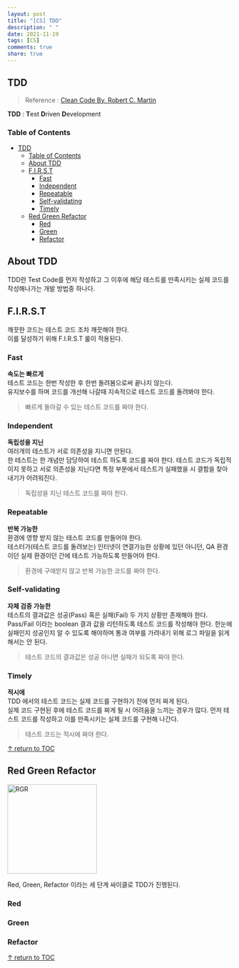 ```yaml
---
layout: post
title: "[CS] TDD"
description: " "
date: 2021-11-19
tags: [CS]
comments: true
share: true
---
```


## TDD
> Reference : [Clean Code By. Robert C. Martin](https://www.goodreads.com/book/show/3735293-clean-code)

**TDD** : **T**est **D**riven **D**evelopment

### Table of Contents

- [TDD](#tdd)
    - [Table of Contents](#table-of-contents)
  - [About TDD](#about-tdd)
  - [F.I.R.S.T](#first)
    - [Fast](#fast)
    - [Independent](#independent)
    - [Repeatable](#repeatable)
    - [Self-validating](#self-validating)
    - [Timely](#timely)
  - [Red Green Refactor](#red-green-refactor)
    - [Red](#red)
    - [Green](#green)
    - [Refactor](#refactor)

## About TDD

TDD란 Test Code를 먼저 작성하고 그 이후에 해당 테스트를 만족시키는 실제 코드를 작성해나가는 개발 방법중 하나다.  

## F.I.R.S.T

깨끗한 코드는 테스트 코드 조차 깨끗해야 한다.  
이를 달성하기 위해 F.I.R.S.T 룰이 적용된다.  

### Fast

**속도는 빠르게**  
테스트 코드는 한번 작성한 후 한번 돌려봄으로써 끝나지 않는다.  
유지보수를 하며 코드를 개선해 나갈때 지속적으로 테스트 코드를 돌려봐야 한다. 

> 빠르게 돌아갈 수 있는 테스트 코드를 짜야 한다.

### Independent

**독립성을 지닌**  
여러개의 테스트가 서로 의존성을 지니면 안된다.  
한 테스트는 한 개념만 담당하여 테스트 하도록 코드를 짜야 한다. 테스트 코드가 독립적이지 못하고 서로 의존성을 지닌다면 특정 부분에서 테스트가 실패했을 시 결함을 찾아내기가 어려워진다.  

> 독립성을 지닌 테스트 코드를 짜야 한다.

### Repeatable

**반복 가능한**  
환경에 영향 받지 않는 테스트 코드를 만들어야 한다.  
테스터가(테스트 코드를 돌려보는) 인터넷이 연결가능한 상황에 있던 아니던, QA 환경이던 실제 환경이던 간에 테스트 가능하도록 만들어야 한다.

> 환경에 구애받지 않고 반복 가능한 코드를 짜야 한다.

### Self-validating

**자체 검증 가능한**  
테스트의 결과값은 성공(Pass) 혹은 실패(Fail) 두 가지 상황만 존재해야 한다.  
Pass/Fail 이라는 boolean 결과 값을 리턴하도록 테스트 코드를 작성해야 한다. 한눈에 실패인지 성공인지 알 수 있도록 해야하며 통과 여부를 가려내기 위해 로그 파일을 읽게 해서는 안 된다.  

> 테스트 코드의 결과값은 성공 아니면 실패가 되도록 짜야 한다.

### Timely

**적시에**  
TDD 에서의 테스트 코드는 실제 코드를 구현하기 전에 먼저 짜게 된다.  
실제 코드 구현된 후에 테스트 코드를 짜게 될 시 어려움을 느끼는 경우가 많다. 먼저 테스트 코드를 작성하고 이를 만족시키는 실제 코드를 구현해 나간다.

> 테스트 코드는 적시에 짜야 한다.

[↑ return to TOC](#table-of-contents)

## Red Green Refactor
<img width="200" alt="RGR" src="https://user-images.githubusercontent.com/48475824/81224680-0e83df80-9023-11ea-9601-73d57f6d05f9.png">

Red, Green, Refactor 이라는 세 단계 싸이클로 TDD가 진행된다.

### Red
### Green
### Refactor

[↑ return to TOC](#table-of-contents)